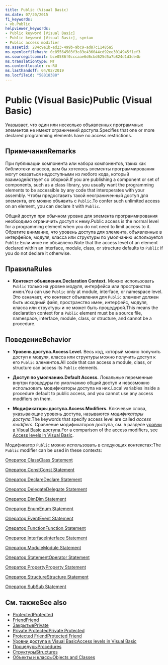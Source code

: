 ```yaml
---
title: Public (Visual Basic)
ms.date: 07/20/2015
f1_keywords:
- vb.Public
helpviewer_keywords:
- Public keyword [Visual Basic]
- Public keyword [Visual Basic], syntax
- Public access modifier
ms.assetid: 284c9e1b-ed23-499b-9bc9-ad87c11485a5
ms.openlocfilehash: 0c85564503f3c83e436044cd92ee3014945f1ef3
ms.sourcegitcommit: bce0586f0cccaae6d6cbd625d5a7b824d1d3de4b
ms.translationtype: MT
ms.contentlocale: ru-RU
ms.lasthandoff: 04/02/2019
ms.locfileid: "58818388"
---
```

# <a name="public-visual-basic"></a><span data-ttu-id="bad3d-102">Public (Visual Basic)</span><span class="sxs-lookup"><span data-stu-id="bad3d-102">Public (Visual Basic)</span></span>
<span data-ttu-id="bad3d-103">Указывает, что один или несколько объявленных программных элементов не имеют ограничений доступа.</span><span class="sxs-lookup"><span data-stu-id="bad3d-103">Specifies that one or more declared programming elements have no access restrictions.</span></span>  
  
## <a name="remarks"></a><span data-ttu-id="bad3d-104">Примечания</span><span class="sxs-lookup"><span data-stu-id="bad3d-104">Remarks</span></span>  
 <span data-ttu-id="bad3d-105">При публикации компонента или набора компонентов, таких как библиотеки классов, вам бы хотелось элементы программирования могут оказаться недоступными из любого кода, который взаимодействует со сборкой.</span><span class="sxs-lookup"><span data-stu-id="bad3d-105">If you are publishing a component or set of components, such as a class library, you usually want the programming elements to be accessible by any code that interoperates with your assembly.</span></span> <span data-ttu-id="bad3d-106">Чтобы предоставить такой неограниченный доступ для элемента, его можно объявить с `Public`.</span><span class="sxs-lookup"><span data-stu-id="bad3d-106">To confer such unlimited access on an element, you can declare it with `Public`.</span></span>  
  
 <span data-ttu-id="bad3d-107">Общий доступ при обычном уровне для элемента программирования необходимо ограничить доступ к нему.</span><span class="sxs-lookup"><span data-stu-id="bad3d-107">Public access is the normal level for a programming element when you do not need to limit access to it.</span></span> <span data-ttu-id="bad3d-108">Обратите внимание, что уровень доступа для элемента, объявленные в интерфейсе, модуля, класса или структуры по умолчанию используется `Public` Если иное не объявлено.</span><span class="sxs-lookup"><span data-stu-id="bad3d-108">Note that the access level of an element declared within an interface, module, class, or structure defaults to `Public` if you do not declare it otherwise.</span></span>  
  
## <a name="rules"></a><span data-ttu-id="bad3d-109">Правила</span><span class="sxs-lookup"><span data-stu-id="bad3d-109">Rules</span></span>  
  
-   <span data-ttu-id="bad3d-110">**Контекст объявления.**</span><span class="sxs-lookup"><span data-stu-id="bad3d-110">**Declaration Context.**</span></span> <span data-ttu-id="bad3d-111">Можно использовать `Public` только на уровне модуля, интерфейса или пространства имен.</span><span class="sxs-lookup"><span data-stu-id="bad3d-111">You can use `Public` only at module, interface, or namespace level.</span></span> <span data-ttu-id="bad3d-112">Это означает, что контекст объявления для `Public` элемент должен быть исходный файл, пространство имен, интерфейс, модуля, класса или структуры и не может быть процедурой.</span><span class="sxs-lookup"><span data-stu-id="bad3d-112">This means the declaration context for a `Public` element must be a source file, namespace, interface, module, class, or structure, and cannot be a procedure.</span></span>  
  
## <a name="behavior"></a><span data-ttu-id="bad3d-113">Поведение</span><span class="sxs-lookup"><span data-stu-id="bad3d-113">Behavior</span></span>  
  
-   <span data-ttu-id="bad3d-114">**Уровень доступа.**</span><span class="sxs-lookup"><span data-stu-id="bad3d-114">**Access Level.**</span></span> <span data-ttu-id="bad3d-115">Весь код, который можно получить доступ к модуля, класса или структуры можно получить доступ к его `Public` элементов.</span><span class="sxs-lookup"><span data-stu-id="bad3d-115">All code that can access a module, class, or structure can access its `Public` elements.</span></span>  
  
-   <span data-ttu-id="bad3d-116">**Доступ по умолчанию.**</span><span class="sxs-lookup"><span data-stu-id="bad3d-116">**Default Access.**</span></span> <span data-ttu-id="bad3d-117">Локальные переменные внутри процедуры по умолчанию общий доступ и невозможно использовать модификаторы доступа на них.</span><span class="sxs-lookup"><span data-stu-id="bad3d-117">Local variables inside a procedure default to public access, and you cannot use any access modifiers on them.</span></span>  
  
-   <span data-ttu-id="bad3d-118">**Модификаторы доступа.**</span><span class="sxs-lookup"><span data-stu-id="bad3d-118">**Access Modifiers.**</span></span> <span data-ttu-id="bad3d-119">Ключевые слова, указывающие уровень доступа, называются *модификаторы доступа*.</span><span class="sxs-lookup"><span data-stu-id="bad3d-119">The keywords that specify access level are called *access modifiers*.</span></span> <span data-ttu-id="bad3d-120">Сравнение модификаторов доступа, см. в разделе [уровни в Visual Basic доступа](../../../visual-basic/programming-guide/language-features/declared-elements/access-levels.md).</span><span class="sxs-lookup"><span data-stu-id="bad3d-120">For a comparison of the access modifiers, see [Access levels in Visual Basic](../../../visual-basic/programming-guide/language-features/declared-elements/access-levels.md).</span></span>  
  
 <span data-ttu-id="bad3d-121">Модификатор `Public` можно использовать в следующих контекстах:</span><span class="sxs-lookup"><span data-stu-id="bad3d-121">The `Public` modifier can be used in these contexts:</span></span>  
  
 [<span data-ttu-id="bad3d-122">Оператор Class</span><span class="sxs-lookup"><span data-stu-id="bad3d-122">Class Statement</span></span>](../../../visual-basic/language-reference/statements/class-statement.md)  
  
 [<span data-ttu-id="bad3d-123">Оператор Const</span><span class="sxs-lookup"><span data-stu-id="bad3d-123">Const Statement</span></span>](../../../visual-basic/language-reference/statements/const-statement.md)  
  
 [<span data-ttu-id="bad3d-124">Оператор Declare</span><span class="sxs-lookup"><span data-stu-id="bad3d-124">Declare Statement</span></span>](../../../visual-basic/language-reference/statements/declare-statement.md)  
  
 [<span data-ttu-id="bad3d-125">Оператор Delegate</span><span class="sxs-lookup"><span data-stu-id="bad3d-125">Delegate Statement</span></span>](../../../visual-basic/language-reference/statements/delegate-statement.md)  
  
 [<span data-ttu-id="bad3d-126">Оператор Dim</span><span class="sxs-lookup"><span data-stu-id="bad3d-126">Dim Statement</span></span>](../../../visual-basic/language-reference/statements/dim-statement.md)  
  
 [<span data-ttu-id="bad3d-127">Оператор Enum</span><span class="sxs-lookup"><span data-stu-id="bad3d-127">Enum Statement</span></span>](../../../visual-basic/language-reference/statements/enum-statement.md)  
  
 [<span data-ttu-id="bad3d-128">Оператор Event</span><span class="sxs-lookup"><span data-stu-id="bad3d-128">Event Statement</span></span>](../../../visual-basic/language-reference/statements/event-statement.md)  
  
 [<span data-ttu-id="bad3d-129">Оператор Function</span><span class="sxs-lookup"><span data-stu-id="bad3d-129">Function Statement</span></span>](../../../visual-basic/language-reference/statements/function-statement.md)  
  
 [<span data-ttu-id="bad3d-130">Оператор Interface</span><span class="sxs-lookup"><span data-stu-id="bad3d-130">Interface Statement</span></span>](../../../visual-basic/language-reference/statements/interface-statement.md)  
  
 [<span data-ttu-id="bad3d-131">Оператор Module</span><span class="sxs-lookup"><span data-stu-id="bad3d-131">Module Statement</span></span>](../../../visual-basic/language-reference/statements/module-statement.md)  
  
 [<span data-ttu-id="bad3d-132">Оператор Statement</span><span class="sxs-lookup"><span data-stu-id="bad3d-132">Operator Statement</span></span>](../../../visual-basic/language-reference/statements/operator-statement.md)  
  
 [<span data-ttu-id="bad3d-133">Оператор Property</span><span class="sxs-lookup"><span data-stu-id="bad3d-133">Property Statement</span></span>](../../../visual-basic/language-reference/statements/property-statement.md)  
  
 [<span data-ttu-id="bad3d-134">Оператор Structure</span><span class="sxs-lookup"><span data-stu-id="bad3d-134">Structure Statement</span></span>](../../../visual-basic/language-reference/statements/structure-statement.md)  
  
 [<span data-ttu-id="bad3d-135">Оператор Sub</span><span class="sxs-lookup"><span data-stu-id="bad3d-135">Sub Statement</span></span>](../../../visual-basic/language-reference/statements/sub-statement.md)  
  
## <a name="see-also"></a><span data-ttu-id="bad3d-136">См. также</span><span class="sxs-lookup"><span data-stu-id="bad3d-136">See also</span></span>

- [<span data-ttu-id="bad3d-137">Protected</span><span class="sxs-lookup"><span data-stu-id="bad3d-137">Protected</span></span>](../../../visual-basic/language-reference/modifiers/protected.md)
- [<span data-ttu-id="bad3d-138">Friend</span><span class="sxs-lookup"><span data-stu-id="bad3d-138">Friend</span></span>](../../../visual-basic/language-reference/modifiers/friend.md)
- [<span data-ttu-id="bad3d-139">Закрытые</span><span class="sxs-lookup"><span data-stu-id="bad3d-139">Private</span></span>](../../../visual-basic/language-reference/modifiers/private.md)
- [<span data-ttu-id="bad3d-140">Private Protected</span><span class="sxs-lookup"><span data-stu-id="bad3d-140">Private Protected</span></span>](private-protected.md)
- [<span data-ttu-id="bad3d-141">Protected Friend</span><span class="sxs-lookup"><span data-stu-id="bad3d-141">Protected Friend</span></span>](protected-friend.md)
- [<span data-ttu-id="bad3d-142">Уровни доступа в Visual Basic</span><span class="sxs-lookup"><span data-stu-id="bad3d-142">Access levels in Visual Basic</span></span>](../../../visual-basic/programming-guide/language-features/declared-elements/access-levels.md)
- [<span data-ttu-id="bad3d-143">Процедуры</span><span class="sxs-lookup"><span data-stu-id="bad3d-143">Procedures</span></span>](../../../visual-basic/programming-guide/language-features/procedures/index.md)
- [<span data-ttu-id="bad3d-144">Структуры</span><span class="sxs-lookup"><span data-stu-id="bad3d-144">Structures</span></span>](../../../visual-basic/programming-guide/language-features/data-types/structures.md)
- [<span data-ttu-id="bad3d-145">Объекты и классы</span><span class="sxs-lookup"><span data-stu-id="bad3d-145">Objects and Classes</span></span>](../../../visual-basic/programming-guide/language-features/objects-and-classes/index.md)
